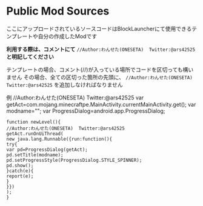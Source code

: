 # Public Mod Sources

ここにアップロードされているソースコードはBlockLauncherにて使用できるテンプレートや自分の作成したModです

**利用する際は、コメントにて**
`//Author:わんせた(ONESETA)  Twitter:@ars42525`
**と明記してください**

テンプレートの場合、コメント(//)が入っている場所でコードを区切っても構いません
その場合、全ての区切った箇所の先頭に、
`//Author:わんせた(ONESETA)  Twitter:@ars42525`
を追加しなければなりません

例
    //Author:わんせた(ONESETA)  Twitter:@ars42525
    var getAct=com.mojang.minecraftpe.MainActivity.currentMainActivity.get();
    var modname="";
    var ProgressDialog=android.app.ProgressDialog;
    
    function newLevel(){
    //Author:わんせた(ONESETA)  Twitter:@ars42525
    getAct.runOnUiThread(
    new java.lang.Runnable({run:function(){
    try{
    var pd=ProgressDialog(getAct);
    pd.setTitle(modname);
    pd.setProgressStyle(ProgressDialog.STYLE_SPINNER);
    pd.show();
    }catch(e){
    report(e);
    }
    }})
    );
    }